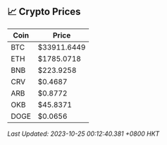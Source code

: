 ## 📈 Crypto Prices

| Coin | Price |
| ---- | ----- |
| BTC | $33911.6449 |
| ETH | $1785.0718 |
| BNB | $223.9258 |
| CRV | $0.4687 |
| ARB | $0.8772 |
| OKB | $45.8371 |
| DOGE | $0.0656 |

_Last Updated: 2023-10-25 00:12:40.381 +0800 HKT_